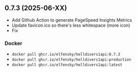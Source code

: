 ## 0.7.3 (2025-06-XX)

- Add Github Action to generate PageSpeed Insights Metrics
- Update favicon.ico so there's less whitespace (more icon)
- Fix

### Docker

- `docker pull ghcr.io/elfensky/helldivers1api:0.7.3`
- `docker pull ghcr.io/elfensky/helldivers1api:production`
- `docker pull ghcr.io/elfensky/helldivers1api:latest`
